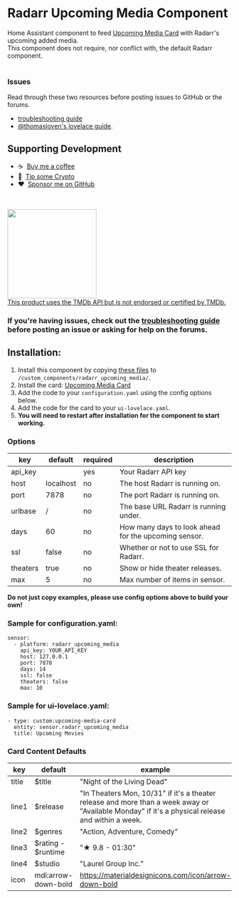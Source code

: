 # Radarr Upcoming Media Component

Home Assistant component to feed [Upcoming Media Card](https://github.com/custom-cards/upcoming-media-card) with
Radarr's upcoming added media.</br>
This component does not require, nor conflict with, the default Radarr component.</br></br>
### Issues
Read through these two resources before posting issues to GitHub or the forums.
* [troubleshooting guide](https://github.com/custom-cards/upcoming-media-card/blob/master/troubleshooting.md)
* [@thomasloven's lovelace guide](https://github.com/thomasloven/hass-config/wiki/Lovelace-Plugins).


## Supporting Development
- :coffee:&nbsp;&nbsp;[Buy me a coffee](https://www.buymeacoffee.com/FgwNR2l)
- :1st_place_medal:&nbsp;&nbsp;[Tip some Crypto](https://github.com/sponsors/maykar)
- :heart:&nbsp;&nbsp;[Sponsor me on GitHub](https://github.com/sponsors/maykar)
  <br><br>
</br>
<a href="https://www.themoviedb.org/"><img width="200" src="https://www.themoviedb.org/assets/1/v4/logos/408x161-powered-by-rectangle-green-bb4301c10ddc749b4e79463811a68afebeae66ef43d17bcfd8ff0e60ded7ce99.png">
</br>This product uses the TMDb API but is not endorsed or certified by TMDb.</a>

### If you're having issues, check out the [troubleshooting guide](https://github.com/custom-cards/upcoming-media-card/blob/master/troubleshooting.md) before posting an issue or asking for help on the forums.

## Installation:

1. Install this component by copying [these files](https://github.com/custom-components/sensor.radarr_upcoming_media/tree/master/custom_components/radarr_upcoming_media) to `/custom_components/radarr_upcoming_media/`.
2. Install the card: [Upcoming Media Card](https://github.com/custom-cards/upcoming-media-card)
3. Add the code to your `configuration.yaml` using the config options below.
4. Add the code for the card to your `ui-lovelace.yaml`. 
5. **You will need to restart after installation for the component to start working.**

### Options

| key | default | required | description
| --- | --- | --- | ---
| api_key | | yes | Your Radarr API key
| host | localhost | no | The host Radarr is running on.
| port | 7878 | no | The port Radarr is running on.
| urlbase | / | no | The base URL Radarr is running under.
| days | 60 | no | How many days to look ahead for the upcoming sensor.
| ssl | false | no | Whether or not to use SSL for Radarr.
| theaters | true | no | Show or hide theater releases.
| max | 5 | no | Max number of items in sensor.

**Do not just copy examples, please use config options above to build your own!**
### Sample for configuration.yaml:

```
sensor:
  - platform: radarr_upcoming_media
    api_key: YOUR_API_KEY
    host: 127.0.0.1
    port: 7878
    days: 14
    ssl: false
    theaters: false
    max: 10
```

### Sample for ui-lovelace.yaml:

    - type: custom:upcoming-media-card
      entity: sensor.radarr_upcoming_media
      title: Upcoming Movies
      

### Card Content Defaults

| key | default | example |
| --- | --- | --- |
| title | $title | "Night of the Living Dead" |
| line1 | $release | "In Theaters Mon, 10/31" if it's a theater release and more than a week away or "Available Monday" if it's a physical release and within a week.|
| line2 | $genres | "Action, Adventure, Comedy" |
| line3 | $rating - $runtime | "★ 9.8 - 01:30"
| line4 | $studio | "Laurel Group Inc."
| icon | mdi:arrow-down-bold | https://materialdesignicons.com/icon/arrow-down-bold
